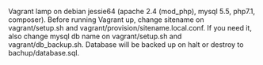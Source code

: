 Vagrant lamp on debian jessie64 (apache 2.4 (mod_php), mysql 5.5, php7.1, composer).
Before running Vagrant up, change sitename on vagrant/setup.sh and vagrant/provision/sitename.local.conf.
If you need it, also change mysql db name on vagrant/setup.sh and vagrant/db_backup.sh.
Database will be backed up on halt or destroy to bachup/database.sql.
